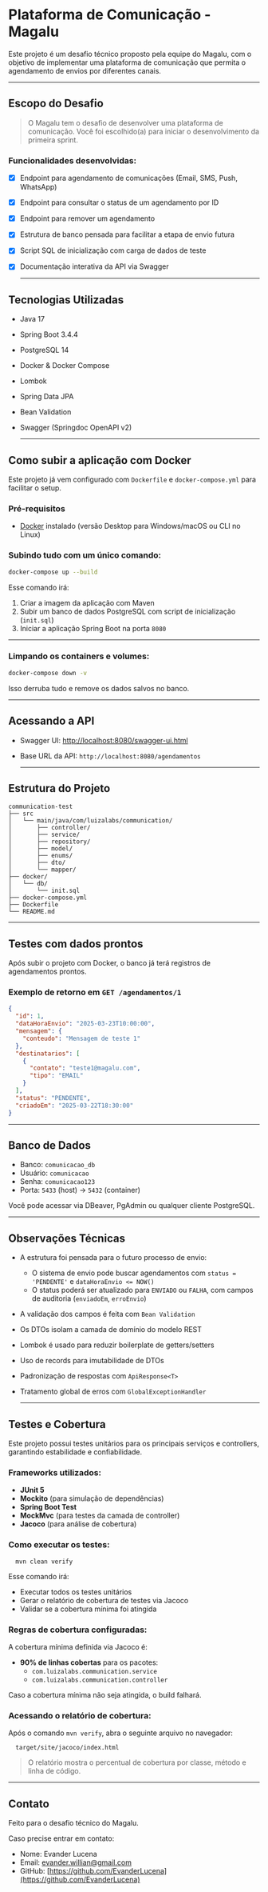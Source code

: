 # Plataforma de Comunicação - Magalu

Este projeto é um desafio técnico proposto pela equipe do Magalu, com o objetivo de implementar uma plataforma de comunicação que permita o agendamento de envios por diferentes canais.

  ---

## Escopo do Desafio

> O Magalu tem o desafio de desenvolver uma plataforma de comunicação. Você foi escolhido(a) para iniciar o desenvolvimento da primeira sprint.

### Funcionalidades desenvolvidas:

- [x] Endpoint para agendamento de comunicações (Email, SMS, Push, WhatsApp)
- [x] Endpoint para consultar o status de um agendamento por ID
- [x] Endpoint para remover um agendamento
- [x] Estrutura de banco pensada para facilitar a etapa de envio futura
- [x] Script SQL de inicialização com carga de dados de teste
- [x] Documentação interativa da API via Swagger

  ---

## Tecnologias Utilizadas

- Java 17
- Spring Boot 3.4.4
- PostgreSQL 14
- Docker & Docker Compose
- Lombok
- Spring Data JPA
- Bean Validation
- Swagger (Springdoc OpenAPI v2)

  ---

## Como subir a aplicação com Docker

Este projeto já vem configurado com `Dockerfile` e `docker-compose.yml` para facilitar o setup.

### Pré-requisitos

- [Docker](https://www.docker.com/products/docker-desktop/) instalado (versão Desktop para Windows/macOS ou CLI no Linux)

### Subindo tudo com um único comando:

  ```bash
  docker-compose up --build
  ```

Esse comando irá:

1. Criar a imagem da aplicação com Maven
2. Subir um banco de dados PostgreSQL com script de inicialização (`init.sql`)
3. Iniciar a aplicação Spring Boot na porta `8080`

  ---

### Limpando os containers e volumes:

  ```bash
  docker-compose down -v
  ```

Isso derruba tudo e remove os dados salvos no banco.

  ---

## Acessando a API

- Swagger UI: [http://localhost:8080/swagger-ui.html](http://localhost:8080/swagger-ui.html)
- Base URL da API: `http://localhost:8080/agendamentos`

  ---

## Estrutura do Projeto

  ```
  communication-test
  ├── src
  │   └── main/java/com/luizalabs/communication/
  │       ├── controller/
  │       ├── service/
  │       ├── repository/
  │       ├── model/
  │       ├── enums/
  │       ├── dto/
  │       └── mapper/
  ├── docker/
  │   └── db/
  │       └── init.sql
  ├── docker-compose.yml
  ├── Dockerfile
  └── README.md
  ```

  ---

## Testes com dados prontos

Após subir o projeto com Docker, o banco já terá registros de agendamentos prontos.

### Exemplo de retorno em `GET /agendamentos/1`

  ```json
  {
    "id": 1,
    "dataHoraEnvio": "2025-03-23T10:00:00",
    "mensagem": {
      "conteudo": "Mensagem de teste 1"
    },
    "destinatarios": [
      {
        "contato": "teste1@magalu.com",
        "tipo": "EMAIL"
      }
    ],
    "status": "PENDENTE",
    "criadoEm": "2025-03-22T18:30:00"
  }
  ```

  ---

## Banco de Dados

- Banco: `comunicacao_db`
- Usuário: `comunicacao`
- Senha: `comunicacao123`
- Porta: `5433` (host) → `5432` (container)

Você pode acessar via DBeaver, PgAdmin ou qualquer cliente PostgreSQL.

  ---

## Observações Técnicas

- A estrutura foi pensada para o futuro processo de envio:
  - O sistema de envio pode buscar agendamentos com `status = 'PENDENTE'` e `dataHoraEnvio <= NOW()`
  - O status poderá ser atualizado para `ENVIADO` ou `FALHA`, com campos de auditoria (`enviadoEm`, `erroEnvio`)
- A validação dos campos é feita com `Bean Validation`
- Os DTOs isolam a camada de domínio do modelo REST
- Lombok é usado para reduzir boilerplate de getters/setters
- Uso de records para imutabilidade de DTOs
- Padronização de respostas com `ApiResponse<T>`
- Tratamento global de erros com `GlobalExceptionHandler`

  ---

## Testes e Cobertura

Este projeto possui testes unitários para os principais serviços e controllers, garantindo estabilidade e confiabilidade.

### Frameworks utilizados:
- **JUnit 5**
- **Mockito** (para simulação de dependências)
- **Spring Boot Test**
- **MockMvc** (para testes da camada de controller)
- **Jacoco** (para análise de cobertura)

### Como executar os testes:

      mvn clean verify

Esse comando irá:

- Executar todos os testes unitários
- Gerar o relatório de cobertura de testes via Jacoco
- Validar se a cobertura mínima foi atingida

### Regras de cobertura configuradas:

A cobertura mínima definida via Jacoco é:

- **90% de linhas cobertas** para os pacotes:
  - `com.luizalabs.communication.service`
  - `com.luizalabs.communication.controller`

Caso a cobertura mínima não seja atingida, o build falhará.

### Acessando o relatório de cobertura:

Após o comando `mvn verify`, abra o seguinte arquivo no navegador:

      target/site/jacoco/index.html

> O relatório mostra o percentual de cobertura por classe, método e linha de código.

  ---

## Contato

Feito para o desafio técnico do Magalu.

Caso precise entrar em contato:

- Nome: Evander Lucena
- Email: evander.willian@gmail.com
- GitHub: [https://github.com/EvanderLucena](https://github.com/EvanderLucena)
